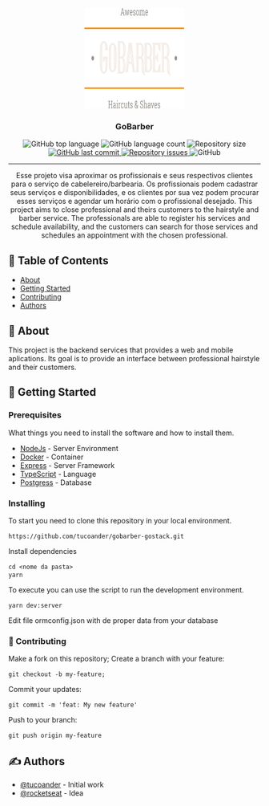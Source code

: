 <p align="center">
  <a href="" rel="noopener">
 <img width=200px height=200px src="./logo.svg" alt="GoBarber"></a>
</p>

<h3 align="center">GoBarber</h3>

<div align="center">


  <img alt="GitHub top language" src="https://img.shields.io/github/languages/top/tucoander/backend-gobarber-gostack?style=flat-square">

  <img alt="GitHub language count" src="https://img.shields.io/github/languages/count/tucoander/backend-gobarber-gostack?style=flat-square">

  <img alt="Repository size" src="https://img.shields.io/github/repo-size/tucoander/backend-gobarber-gostack?style=flat-square">

  <a href="https://github.com/tucoander/backend-gobarber-gostack/commits/master">
    <img alt="GitHub last commit" src="https://img.shields.io/github/last-commit/tucoander/backend-gobarber-gostack?style=flat-square">
  </a>

  <a href="https://github.com/tucoander/backend-gobarber-gostack/issues">
    <img alt="Repository issues" src="https://img.shields.io/github/issues/tucoander/backend-gobarber-gostack?style=flat-square">
  </a>

  <img alt="GitHub" src="https://img.shields.io/github/license/tucoander/backend-gobarber-gostack?style=flat-square">


</div>

---

<p align="center">
  Esse projeto visa aproximar os profissionais e seus respectivos clientes para o serviço de cabelereiro/barbearia. Os profissionais podem cadastrar seus serviços e disponibilidades, e os clientes por sua vez podem procurar esses serviços e agendar um horário com o profissional desejado.
  This project aims to close professional and theirs customers to the hairstyle and barber service. The professionals are able to register his services and schedule availability, and the customers can search for those services and schedules an appointment with the chosen professional.
</p>

## 📝 Table of Contents

- [About](#about)
- [Getting Started](#getting_started)
- [Contributing](#contributing)
- [Authors](#authors)

## 🧐 About <a name = "about"></a>

This project is the backend services that provides a web and mobile aplications. Its goal is to provide an interface between professional hairstyle and their customers.

## 🏁 Getting Started <a name = "getting_started"></a>

### Prerequisites

What things you need to install the software and how to install them.
- [NodeJs](https://nodejs.org/en/) - Server Environment
- [Docker](https://www.docker.com/get-started) - Container
- [Express](https://expressjs.com/) - Server Framework
- [TypeScript](https://www.typescriptlang.org/docs/home.html) - Language
- [Postgress](https://www.postgresql.org/docs/) - Database

### Installing

To start you need to clone this repository in your local environment.

```
https://github.com/tucoander/gobarber-gostack.git

```
Install dependencies

```
cd <nome da pasta>
yarn
```

To execute you can use the script to run the development environment.

```
yarn dev:server
```

Edit file ormconfig.json with de proper data from your database


### 🤔 Contributing <a name = "contributing"></a>

Make a fork on this repository;
Create a branch with your feature:

```
git checkout -b my-feature;
```

Commit your updates:

```
git commit -m 'feat: My new feature'
```
Push to your branch:

```
git push origin my-feature
```

## ✍️ Authors <a name = "authors"></a>

- [@tucoander](https://github.com/tucoander) - Initial work
- [@rocketseat](https://github.com/rocketseat) - Idea

